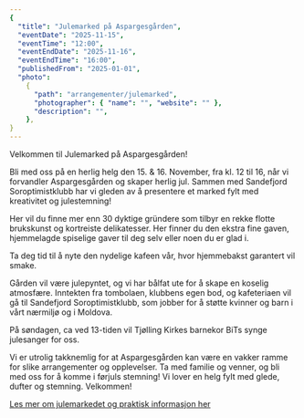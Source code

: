 ```yaml
---
{
  "title": "Julemarked på Aspargesgården",
  "eventDate": "2025-11-15",
  "eventTime": "12:00",
  "eventEndDate": "2025-11-16",
  "eventEndTime": "16:00",
  "publishedFrom": "2025-01-01",
  "photo":
    {
      "path": "arrangementer/julemarked",
      "photographer": { "name": "", "website": "" },
      "description": "",
    },
}
---
```


Velkommen til Julemarked på Aspargesgården!

Bli med oss på en herlig helg den 15. & 16. November, fra kl. 12 til 16, når vi forvandler Aspargesgården og skaper herlig jul. Sammen med Sandefjord Soroptimistklubb har vi gleden av å presentere et marked fylt med kreativitet og julestemning!

Her vil du finne mer enn 30 dyktige gründere som tilbyr en rekke flotte brukskunst og kortreiste delikatesser. Her finner du den ekstra fine gaven, hjemmelagde spiselige gaver til deg selv eller noen du er glad i.

Ta deg tid til å nyte den nydelige kafeen vår, hvor hjemmebakst garantert vil smake.

Gården vil være julepyntet, og vi har bålfat ute for å skape en koselig atmosfære. Inntekten fra tombolaen, klubbens egen bod, og kafeteriaen vil gå til Sandefjord Soroptimistklubb, som jobber for å støtte kvinner og barn i vårt nærmiljø og i Moldova.

På søndagen, ca ved 13-tiden vil Tjølling Kirkes barnekor BiTs synge julesanger for oss.

Vi er utrolig takknemlig for at Aspargesgården kan være en vakker ramme for slike arrangementer og opplevelser. Ta med familie og venner, og bli med oss for å komme i førjuls stemning! Vi lover en helg fylt med glede, dufter og stemning. Velkommen!

[Les mer om julemarkedet og praktisk informasjon her](/christmas)